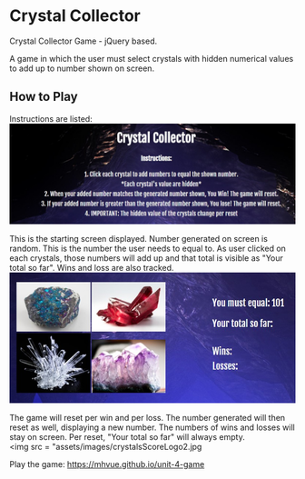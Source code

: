 # Crystal Collector

Crystal Collector Game - jQuery based.

A game in which the user must select crystals with hidden numerical values to add up to number shown on screen.  

## How to Play
Instructions are listed:
<img src="assets/images/CrystalCollectorLogo.jpg">

This is the starting screen displayed. Number generated on screen is random. This is the number the user needs to equal to. As user clicked on each crystals, those numbers will add up and that total is visible as "Your total so far". Wins and loss are also tracked. 
<img src= "assets/images/crystalsScoreLogo.jpg">

 The game will reset per win and per loss. The number generated will then reset as well, displaying a new number.  The numbers of wins and losses will stay on screen. Per reset, "Your total so far" will always empty.  
<img src = "assets/images/crystalsScoreLogo2.jpg


Play the game: https://mhvue.github.io/unit-4-game


